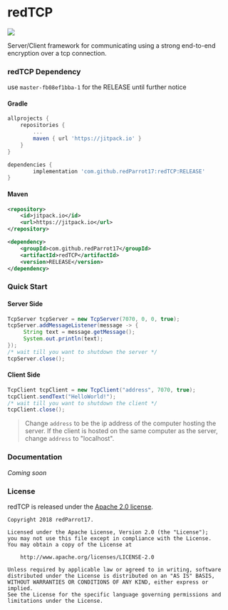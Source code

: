 # redTCP

[![](https://jitpack.io/v/redParrot17/redTCP.svg)](https://jitpack.io/#redParrot17/redTCP)

Server/Client framework for communicating using a strong end-to-end encryption over a tcp connection.

### redTCP Dependency
use `master-fb08ef1bba-1` for the RELEASE until further notice
#### Gradle
```gradle
allprojects {
    repositories {
        ...
        maven { url 'https://jitpack.io' }
    }
}
```
```gradle
dependencies {
        implementation 'com.github.redParrot17:redTCP:RELEASE'
}
```

#### Maven
```xml
<repository>
    <id>jitpack.io</id>
    <url>https://jitpack.io</url>
</repository>
```
```xml
<dependency>
    <groupId>com.github.redParrot17</groupId>
    <artifactId>redTCP</artifactId>
    <version>RELEASE</version>
</dependency>
```

### Quick Start
#### Server Side
```java
TcpServer tcpServer = new TcpServer(7070, 0, 0, true);
tcpServer.addMessageListener(message -> {
     String text = message.getMessage();
     System.out.println(text);
});
/* wait till you want to shutdown the server */
tcpServer.close();
```
#### Client Side
```java
TcpClient tcpClient = new TcpClient("address", 7070, true);
tcpClient.sendText("HelloWorld!");
/* wait till you want to shutdown the client */
tcpClient.close();
```
> Change `address` to be the ip address of the computer hosting the server. If the client is hosted on the same computer as the server, change `address` to "localhost".

### Documentation
*Coming soon*

### License

redTCP is released under the [Apache 2.0 license](LICENSE).

```
Copyright 2018 redParrot17.

Licensed under the Apache License, Version 2.0 (the "License");
you may not use this file except in compliance with the License.
You may obtain a copy of the License at

    http://www.apache.org/licenses/LICENSE-2.0

Unless required by applicable law or agreed to in writing, software
distributed under the License is distributed on an "AS IS" BASIS,
WITHOUT WARRANTIES OR CONDITIONS OF ANY KIND, either express or implied.
See the License for the specific language governing permissions and
limitations under the License.
```

